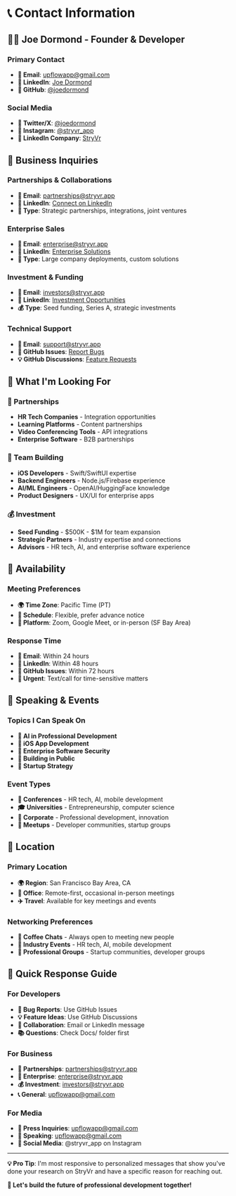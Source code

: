 # 📞 Contact Information

## 👨‍💻 **Joe Dormond** - Founder & Developer

### **Primary Contact**
- **📧 Email**: [upflowapp@gmail.com](mailto:upflowapp@gmail.com)
- **💼 LinkedIn**: [Joe Dormond](https://linkedin.com/in/joedormond)
- **🐙 GitHub**: [@joedormond](https://github.com/joedormond)

### **Social Media**
- **📱 Twitter/X**: [@joedormond](https://twitter.com/joedormond)
- **📸 Instagram**: [@stryvr_app](https://instagram.com/stryvr_app)
- **💼 LinkedIn Company**: [StryVr](https://linkedin.com/company/stryvr-ios)

## 🏢 **Business Inquiries**

### **Partnerships & Collaborations**
- **📧 Email**: [partnerships@stryvr.app](mailto:partnerships@stryvr.app)
- **💼 LinkedIn**: [Connect on LinkedIn](https://linkedin.com/in/joedormond)
- **🤝 Type**: Strategic partnerships, integrations, joint ventures

### **Enterprise Sales**
- **📧 Email**: [enterprise@stryvr.app](mailto:enterprise@stryvr.app)
- **💼 LinkedIn**: [Enterprise Solutions](https://linkedin.com/in/joedormond)
- **🏢 Type**: Large company deployments, custom solutions

### **Investment & Funding**
- **📧 Email**: [investors@stryvr.app](mailto:investors@stryvr.app)
- **💼 LinkedIn**: [Investment Opportunities](https://linkedin.com/in/joedormond)
- **💰 Type**: Seed funding, Series A, strategic investments

### **Technical Support**
- **📧 Email**: [support@stryvr.app](mailto:support@stryvr.app)
- **🐛 GitHub Issues**: [Report Bugs](https://github.com/yourusername/stryvr-ios/issues)
- **💡 GitHub Discussions**: [Feature Requests](https://github.com/yourusername/stryvr-ios/discussions)

## 🎯 **What I'm Looking For**

### **🤝 Partnerships**
- **HR Tech Companies** - Integration opportunities
- **Learning Platforms** - Content partnerships
- **Video Conferencing Tools** - API integrations
- **Enterprise Software** - B2B partnerships

### **👥 Team Building**
- **iOS Developers** - Swift/SwiftUI expertise
- **Backend Engineers** - Node.js/Firebase experience
- **AI/ML Engineers** - OpenAI/HuggingFace knowledge
- **Product Designers** - UX/UI for enterprise apps

### **💰 Investment**
- **Seed Funding** - $500K - $1M for team expansion
- **Strategic Partners** - Industry expertise and connections
- **Advisors** - HR tech, AI, and enterprise software experience

## 📅 **Availability**

### **Meeting Preferences**
- **🌍 Time Zone**: Pacific Time (PT)
- **📅 Schedule**: Flexible, prefer advance notice
- **🎥 Platform**: Zoom, Google Meet, or in-person (SF Bay Area)

### **Response Time**
- **📧 Email**: Within 24 hours
- **💼 LinkedIn**: Within 48 hours
- **🐛 GitHub Issues**: Within 72 hours
- **🚨 Urgent**: Text/call for time-sensitive matters

## 🎪 **Speaking & Events**

### **Topics I Can Speak On**
- **🤖 AI in Professional Development**
- **📱 iOS App Development**
- **🏢 Enterprise Software Security**
- **🚀 Building in Public**
- **💼 Startup Strategy**

### **Event Types**
- **🎤 Conferences** - HR tech, AI, mobile development
- **🎓 Universities** - Entrepreneurship, computer science
- **🏢 Corporate** - Professional development, innovation
- **🎪 Meetups** - Developer communities, startup groups

## 📍 **Location**

### **Primary Location**
- **🌍 Region**: San Francisco Bay Area, CA
- **🏢 Office**: Remote-first, occasional in-person meetings
- **✈️ Travel**: Available for key meetings and events

### **Networking Preferences**
- **🤝 Coffee Chats** - Always open to meeting new people
- **🎪 Industry Events** - HR tech, AI, mobile development
- **💼 Professional Groups** - Startup communities, developer groups

## 🎯 **Quick Response Guide**

### **For Developers**
- **🐛 Bug Reports**: Use GitHub Issues
- **💡 Feature Ideas**: Use GitHub Discussions
- **🤝 Collaboration**: Email or LinkedIn message
- **📚 Questions**: Check Docs/ folder first

### **For Business**
- **🤝 Partnerships**: partnerships@stryvr.app
- **💼 Enterprise**: enterprise@stryvr.app
- **💰 Investment**: investors@stryvr.app
- **📞 General**: upflowapp@gmail.com

### **For Media**
- **📰 Press Inquiries**: upflowapp@gmail.com
- **🎤 Speaking**: upflowapp@gmail.com
- **📸 Social Media**: @stryvr_app on Instagram

---

**💡 Pro Tip**: I'm most responsive to personalized messages that show you've done your research on StryVr and have a specific reason for reaching out.

**🚀 Let's build the future of professional development together!** 